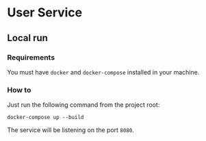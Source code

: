 # User Service

## Local run

### Requirements
You must have `docker` and `docker-compose` installed in your machine.

### How to
Just run the following command from the project root: 

```
docker-compose up --build
```

The service will be listening on the port `8080`.
